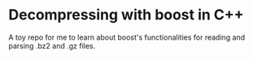 # Decompressing with boost in C++

A toy repo for me to learn about boost's functionalities for reading and parsing .bz2 and .gz files.

